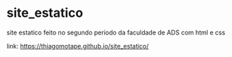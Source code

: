 # site_estatico
 site estatico feito no segundo periodo da faculdade de ADS com html e css
 
 link: https://thiagomotape.github.io/site_estatico/
